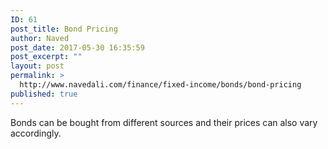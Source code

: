 ```yaml
---
ID: 61
post_title: Bond Pricing
author: Naved
post_date: 2017-05-30 16:35:59
post_excerpt: ""
layout: post
permalink: >
  http://www.navedali.com/finance/fixed-income/bonds/bond-pricing
published: true
---
```

Bonds can be bought from different sources and their prices can also vary accordingly.